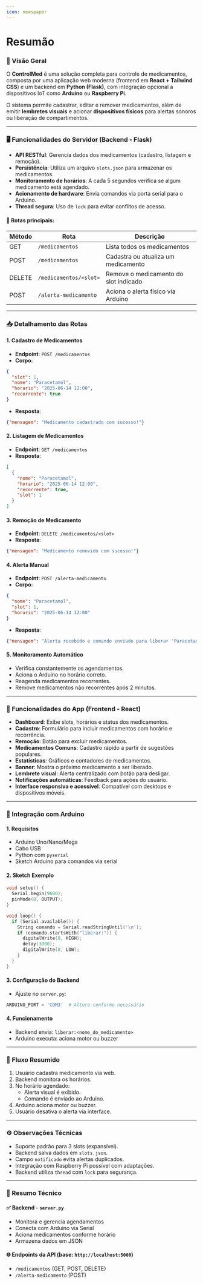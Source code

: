 ```yaml
---
icon: newspaper
---
```


# Resumão

### 💊 Visão Geral

O **ControlMed** é uma solução completa para controle de medicamentos, composta por uma aplicação web moderna (frontend em **React + Tailwind CSS**) e um backend em **Python (Flask)**, com integração opcional a dispositivos IoT como **Arduino** ou **Raspberry Pi**.

O sistema permite cadastrar, editar e remover medicamentos, além de emitir **lembretes visuais** e acionar **dispositivos físicos** para alertas sonoros ou liberação de compartimentos.

***

### 🖥️ Funcionalidades do Servidor (Backend - Flask)

* **API RESTful**: Gerencia dados dos medicamentos (cadastro, listagem e remoção).
* **Persistência**: Utiliza um arquivo `slots.json` para armazenar os medicamentos.
* **Monitoramento de horários**: A cada 5 segundos verifica se algum medicamento está agendado.
* **Acionamento de hardware**: Envia comandos via porta serial para o Arduino.
* **Thread segura**: Uso de `lock` para evitar conflitos de acesso.

#### 🔁 Rotas principais:

| Método | Rota                   | Descrição                             |
| ------ | ---------------------- | ------------------------------------- |
| GET    | `/medicamentos`        | Lista todos os medicamentos           |
| POST   | `/medicamentos`        | Cadastra ou atualiza um medicamento   |
| DELETE | `/medicamentos/<slot>` | Remove o medicamento do slot indicado |
| POST   | `/alerta-medicamento`  | Aciona o alerta físico via Arduino    |

***

### 📥 Detalhamento das Rotas

#### 1. Cadastro de Medicamentos

* **Endpoint**: `POST /medicamentos`
* **Corpo**:

```json
{
  "slot": 1,
  "nome": "Paracetamol",
  "horario": "2025-06-14 12:00",
  "recorrente": true
}
```

* **Resposta**:

```json
{"mensagem": "Medicamento cadastrado com sucesso!"}
```

#### 2. Listagem de Medicamentos

* **Endpoint**: `GET /medicamentos`
* **Resposta**:

```json
[
  {
    "nome": "Paracetamol",
    "horario": "2025-06-14 12:00",
    "recorrente": true,
    "slot": 1
  }
]
```

#### 3. Remoção de Medicamento

* **Endpoint**: `DELETE /medicamentos/<slot>`
* **Resposta**:

```json
{"mensagem": "Medicamento removido com sucesso!"}
```

#### 4. Alerta Manual

* **Endpoint**: `POST /alerta-medicamento`
* **Corpo**:

```json
{
  "nome": "Paracetamol",
  "slot": 1,
  "horario": "2025-06-14 12:00"
}
```

* **Resposta**:

```json
{"mensagem": "Alerta recebido e comando enviado para liberar 'Paracetamol'."}
```

#### 5. Monitoramento Automático

* Verifica constantemente os agendamentos.
* Aciona o Arduino no horário correto.
* Reagenda medicamentos recorrentes.
* Remove medicamentos não recorrentes após 2 minutos.

***

### 🧩 Funcionalidades do App (Frontend - React)

* **Dashboard**: Exibe slots, horários e status dos medicamentos.
* **Cadastro**: Formulário para incluir medicamentos com horário e recorrência.
* **Remoção**: Botão para excluir medicamentos.
* **Medicamentos Comuns**: Cadastro rápido a partir de sugestões populares.
* **Estatísticas**: Gráficos e contadores de medicamentos.
* **Banner**: Mostra o próximo medicamento a ser liberado.
* **Lembrete visual**: Alerta centralizado com botão para desligar.
* **Notificações automáticas**: Feedback para ações do usuário.
* **Interface responsiva e acessível**: Compatível com desktops e dispositivos móveis.

***

### 🔌 Integração com Arduino

#### 1. Requisitos

* Arduino Uno/Nano/Mega
* Cabo USB
* Python com `pyserial`
* Sketch Arduino para comandos via serial

#### 2. Sketch Exemplo

```cpp
void setup() {
  Serial.begin(9600);
  pinMode(8, OUTPUT);
}

void loop() {
  if (Serial.available()) {
    String comando = Serial.readStringUntil('\n');
    if (comando.startsWith("liberar:")) {
      digitalWrite(8, HIGH);
      delay(3000);
      digitalWrite(8, LOW);
    }
  }
}
```

#### 3. Configuração do Backend

* Ajuste no `server.py`:

```python
ARDUINO_PORT = 'COM3'  # Altere conforme necessário
```

#### 4. Funcionamento

* Backend envia: `liberar:<nome_do_medicamento>`
* Arduino executa: aciona motor ou buzzer

***

### 🔄 Fluxo Resumido

1. Usuário cadastra medicamento via web.
2. Backend monitora os horários.
3. No horário agendado:
   * Alerta visual é exibido.
   * Comando é enviado ao Arduino.
4. Arduino aciona motor ou buzzer.
5. Usuário desativa o alerta via interface.

***

### ⚙️ Observações Técnicas

* Suporte padrão para 3 slots (expansível).
* Backend salva dados em `slots.json`.
* Campo `notificado` evita alertas duplicados.
* Integração com Raspberry Pi possível com adaptações.
* Backend utiliza `thread` com `lock` para segurança.

***

### 🧾 Resumo Técnico

#### ✅ Backend - `server.py`

* Monitora e gerencia agendamentos
* Conecta com Arduino via Serial
* Aciona medicamentos conforme horário
* Armazena dados em JSON

#### 🌐 Endpoints da API (base: `http://localhost:5000`)

* `/medicamentos` (GET, POST, DELETE)
* `/alerta-medicamento` (POST)
